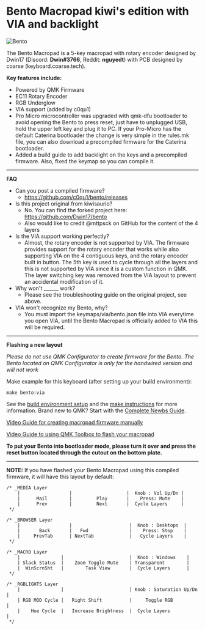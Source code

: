 # Bento Macropad kiwi's edition with VIA and backlight


![Bento](https://i.imgur.com/csn46mNl.jpg)


The Bento Macropad is a 5-key macropad with rotary encoder designed by Dwin17 (Discord: **Dwin#3766**, Reddit: **nguyedt**) with PCB designed by coarse (keyboard.coarse.tech). 

**Key features include:**
- Powered by QMK Firmware
- EC11 Rotary Encoder
- RGB Underglow
- VIA support (added by c0qu1)
- Pro Micro microcontroller was upgraded with qmk-dfu bootloader to avoid opening the Bento to press reset, just have to unplugged USB, hold the upper left key and plug it to PC. If your Pro-Micro has the default Caterina bootloader the change is very simple in the rules.mk file, you can also download a precompiled firmware for the Caterina bootloader.
- Added a build guide to add backlight on the keys and a precompiled firmware. Also, fixed the keymap so you can compile it.
________________________________________________________________________________________________________________________________________________________________

**FAQ**

* Can you post a compiled firmware?
  - https://github.com/c0qu1/bento/releases
* Is this project original from kiwisaurio?
  - No. You can find the forked project here: https://github.com/Dwin17/bento
  - Also would like to credit @mttpsck on GitHub for the content of the 4 layers
* Is the VIA support working perfectly?
  - Almost, the rotary encoder is not supported by VIA. The firmware provides support for the rotary encoder that works while also supporting VIA on the 4 contiguous keys, and the rotary encoder built in button. The 5th key is used to cycle through all the layers and this is not supported by VIA since it is a custom function in QMK. The layer switching key was removed from the VIA layout to prevent an accidental modification of it.
* Why won't ______ work? 
  - Please see the troubleshooting guide on the original project, see above.
* VIA won't recognize my Bento, why?
  - You must import the keymaps/via/bento.json file into VIA everytime you open VIA, until the Bento Macropad is officially added to VIA this will be required.

________________________________________________________________________________________________________________________________________________________________

**Flashing a new layout**

*Please do not use QMK Configurator to create firmware for the Bento. The Bento located on QMK Configurator is only for the handwired version and will not work*

Make example for this keyboard (after setting up your build environment):

    make bento:via

See the [build environment setup](https://docs.qmk.fm/#/getting_started_build_tools) and the [make instructions](https://docs.qmk.fm/#/getting_started_make_guide) for more information. Brand new to QMK? Start with the [Complete Newbs Guide](https://docs.qmk.fm/#/newbs).


[Video Guide for creating macropad firmware manually](https://www.youtube.com/watch?v=-HLV6mUxNnU&list=PLYEUsdlqPD2a3kzQgnF98Prj-4IzZJGYG)

[Video Guide to using QMK Toolbox to flash your macropad](https://www.youtube.com/watch?v=VR53Wo9Z960&t=1s)


**To put your Bento into bootloader mode, please turn it over and press the reset button located through the cutout on the bottom plate.**

________________________________________________________________________________________________________________________________________________________________

**NOTE:** If you have flashed your Bento Macropad using this compiled firmware, it will have this layout by default: 


    /* _MEDIA Layer
        |                  |                    |  Knob : Vol Up/Dn |
        |      Mail        |         Play       |    Press: Mute    |
        |      Prev        |         Next       |  Cycle Layers     |
     */

    /* _BROWSER Layer
        |                  |                     |  Knob : Desktops  |
        |       Back       |   Fwd               |    Press: Stop    |
        |     PrevTab      | NextTab             |   Cycle Layers    |
     */

    /* _MACRO Layer
        |               |                        |  Knob : Windows    |
        | Slack Status  |    Zoom Toggle Mute    | Transparent        |
        |  WinScrnSht   |        Task View       |  Cycle Layers      |
     */

    /* _RGBLIGHTS Layer
        |               |                        | Knob : Saturation Up/Dn |
        | RGB MOD Cycle |   Right Shift          |     Toggle RGB          |
        |    Hue Cycle  |   Increase Brightness  |  Cycle Layers           |
     */
